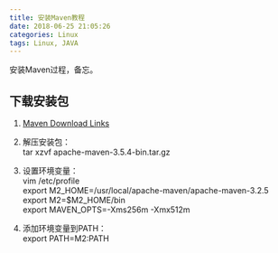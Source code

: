 ```yaml
---
title: 安装Maven教程
date: 2018-06-25 21:05:26
categories: Linux
tags: Linux, JAVA
---
```


安装Maven过程，备忘。

## 下载安装包
1.  [Maven Download Links](https://maven.apache.org/download.cgi)  

1. 解压安装包：  
   tar xzvf apache-maven-3.5.4-bin.tar.gz 

1. 设置环境变量：  
    vim /etc/profile  
    export M2_HOME=/usr/local/apache-maven/apache-maven-3.2.5  
    export M2=$M2_HOME/bin  
    export MAVEN_OPTS=-Xms256m -Xmx512m

1. 添加环境变量到PATH：  
    export PATH=M2:PATH

